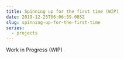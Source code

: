 ```yaml
---
title: Spinning up for the first time (WIP)
date: 2019-12-25T06:06:59.085Z
slug: spinning-up-for-the-first-time
series:
  - projects
---
```

Work in Progress (WIP)
